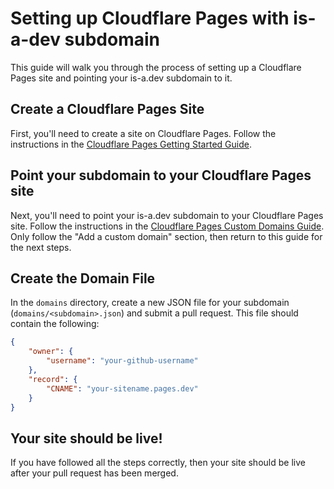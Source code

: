 # Setting up Cloudflare Pages with is-a-dev subdomain

This guide will walk you through the process of setting up a Cloudflare Pages site and pointing your is-a.dev subdomain to it.

## Create a Cloudflare Pages Site

First, you'll need to create a site on Cloudflare Pages. Follow the instructions in the [Cloudflare Pages Getting Started Guide](https://developers.cloudflare.com/pages/get-started/guide/).

## Point your subdomain to your Cloudflare Pages site

Next, you'll need to point your is-a.dev subdomain to your Cloudflare Pages site. Follow the instructions in the [Cloudflare Pages Custom Domains Guide](https://developers.cloudflare.com/pages/platform/custom-domains/#add-a-custom-domain). Only follow the "Add a custom domain" section, then return to this guide for the next steps.

## Create the Domain File

In the `domains` directory, create a new JSON file for your subdomain (`domains/<subdomain>.json`) and submit a pull request. This file should contain the following:

```json 
{
    "owner": {
        "username": "your-github-username"
    },
    "record": {
        "CNAME": "your-sitename.pages.dev"
    }
}
```

## Your site should be live!
If you have followed all the steps correctly, then your site should be live after your pull request has been merged.